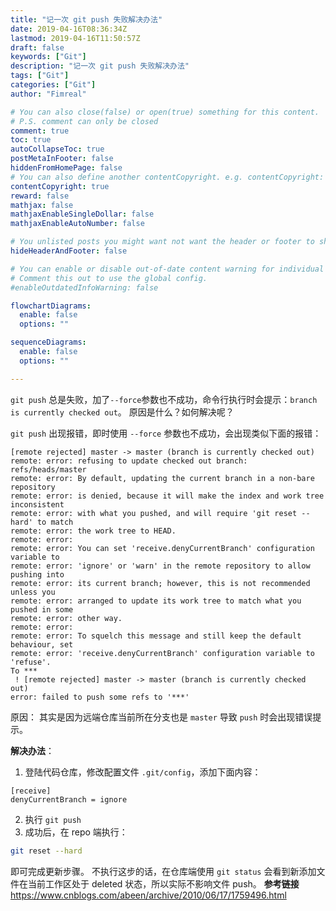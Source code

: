 ```yaml
---
title: "记一次 git push 失败解决办法"
date: 2019-04-16T08:36:34Z
lastmod: 2019-04-16T11:50:57Z
draft: false
keywords: ["Git"]   
description: "记一次 git push 失败解决办法"
tags: ["Git"]
categories: ["Git"]
author: "Fimreal"

# You can also close(false) or open(true) something for this content.
# P.S. comment can only be closed
comment: true
toc: true
autoCollapseToc: true
postMetaInFooter: false
hiddenFromHomePage: false
# You can also define another contentCopyright. e.g. contentCopyright: "This is another copyright."
contentCopyright: true
reward: false
mathjax: false
mathjaxEnableSingleDollar: false
mathjaxEnableAutoNumber: false

# You unlisted posts you might want not want the header or footer to show
hideHeaderAndFooter: false

# You can enable or disable out-of-date content warning for individual post.
# Comment this out to use the global config.
#enableOutdatedInfoWarning: false

flowchartDiagrams:
  enable: false
  options: ""

sequenceDiagrams:
  enable: false
  options: ""

---
```

`git push` 总是失败，加了`--force`参数也不成功，命令行执行时会提示：`branch is currently checked out`。
原因是什么？如何解决呢？

<!--more-->

`git push` 出现报错，即时使用 `--force` 参数也不成功，会出现类似下面的报错：
```
[remote rejected] master -> master (branch is currently checked out)
remote: error: refusing to update checked out branch: refs/heads/master
remote: error: By default, updating the current branch in a non-bare repository
remote: error: is denied, because it will make the index and work tree inconsistent
remote: error: with what you pushed, and will require 'git reset --hard' to match
remote: error: the work tree to HEAD.
remote: error:
remote: error: You can set 'receive.denyCurrentBranch' configuration variable to
remote: error: 'ignore' or 'warn' in the remote repository to allow pushing into
remote: error: its current branch; however, this is not recommended unless you
remote: error: arranged to update its work tree to match what you pushed in some
remote: error: other way.
remote: error:
remote: error: To squelch this message and still keep the default behaviour, set
remote: error: 'receive.denyCurrentBranch' configuration variable to 'refuse'.
To ***
 ! [remote rejected] master -> master (branch is currently checked out)
error: failed to push some refs to '***'
```
原因：
其实是因为远端仓库当前所在分支也是 `master` 导致 `push` 时会出现错误提示。

**解决办法**：
1. 登陆代码仓库，修改配置文件 `.git/config`，添加下面内容：
```
[receive]
denyCurrentBranch = ignore
```
2. 执行 `git push`
3. 成功后，在 repo 端执行：
```bash
git reset --hard
```
即可完成更新步骤。
不执行这步的话，在仓库端使用 `git status` 会看到新添加文件在当前工作区处于 deleted 状态，所以实际不影响文件 push。
**参考链接**
https://www.cnblogs.com/abeen/archive/2010/06/17/1759496.html
